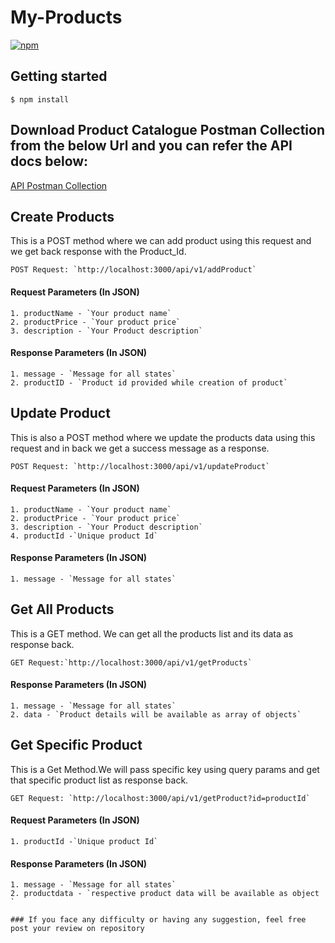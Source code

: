 # My-Products

[![npm](https://img.shields.io/npm/l/express.svg)]()

## Getting started

`$ npm install`

## Download Product Catalogue Postman Collection from the below Url and you can refer the API docs below:

[API Postman Collection](https://www.getpostman.com/collections/82912b70a22b85b673cd)

## Create Products

This is a POST method where we can add product using this request and we get back response with the Product_Id.

```
POST Request: `http://localhost:3000/api/v1/addProduct`
```

#### Request Parameters (In JSON)

```
1. productName - `Your product name`
2. productPrice - `Your product price`
3. description - `Your Product description`
```

#### Response Parameters (In JSON)

```
1. message - `Message for all states`
2. productID - `Product id provided while creation of product`
```

## Update Product

This is also a POST method where we update the products data using this request and in back we get a success message as a response.

```
POST Request: `http://localhost:3000/api/v1/updateProduct`
```

#### Request Parameters (In JSON)

```
1. productName - `Your product name`
2. productPrice - `Your product price`
3. description - `Your Product description`
4. productId -`Unique product Id`
```

#### Response Parameters (In JSON)

```
1. message - `Message for all states`
```

## Get All Products

This is a GET method. We can get all the products list and its data as response back.

```
GET Request:`http://localhost:3000/api/v1/getProducts`
```

#### Response Parameters (In JSON)

```
1. message - `Message for all states`
2. data - `Product details will be available as array of objects`
```

## Get Specific Product

This is a Get Method.We will pass specific key using query params and get that specific product list as response back.

```
GET Request: `http://localhost:3000/api/v1/getProduct?id=productId`
```

#### Request Parameters (In JSON)

```
1. productId -`Unique product Id`
```

#### Response Parameters (In JSON)

```
1. message - `Message for all states`
2. productdata - `respective product data will be available as object `
```

```
### If you face any difficulty or having any suggestion, feel free post your review on repository
```
